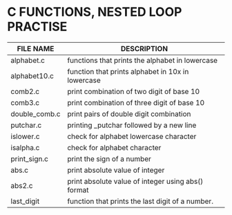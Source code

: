 # C  FUNCTIONS, NESTED LOOP PRACTISE
FILE NAME    | DESCRIPTION
-----------  | ------------
alphabet.c   | functions that prints the alphabet in lowercase 
alphabet10.c | function that prints alphabet in 10x in lowercase
comb2.c      | print combination of two digit of base 10
comb3.c      | print combination of three digit of base 10
double_comb.c| print pairs of double digit combination
putchar.c    | printing _putchar followed by a new line 
islower.c    | check for alphabet lowercase character
isalpha.c    | check for alphabet character
print_sign.c | print the sign of a number
abs.c        | print absolute value of integer
abs2.c       | print absolute value of integer using abs() format
last_digit   |  function that prints the last digit of a number.
